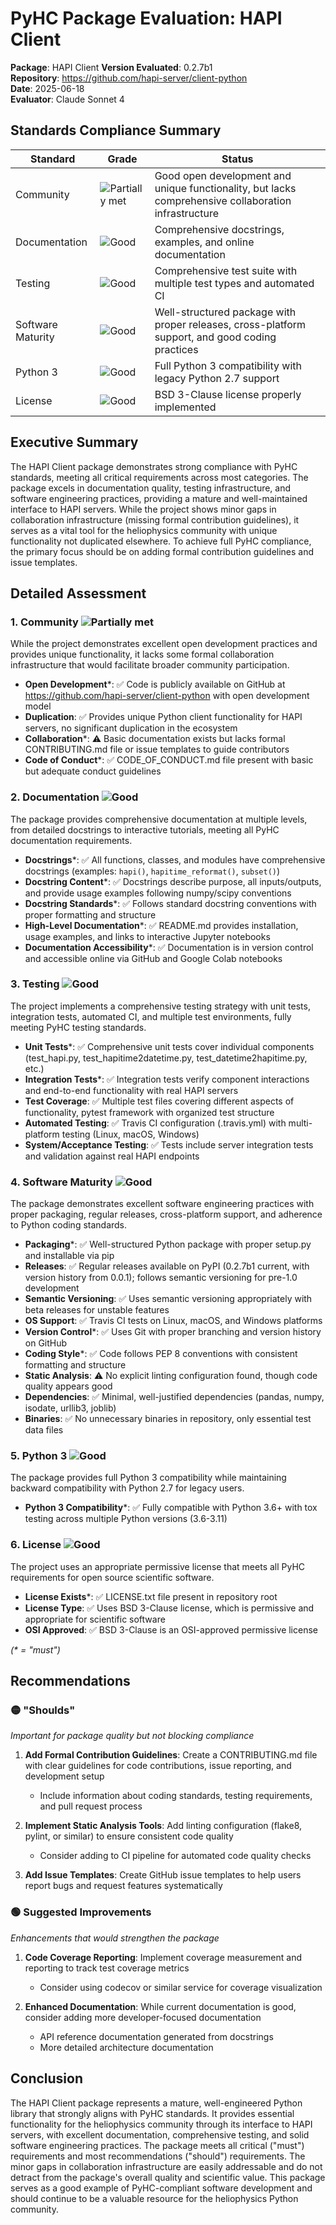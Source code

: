 # PyHC Package Evaluation: HAPI Client

**Package**: HAPI Client 
**Version Evaluated**: 0.2.7b1  
**Repository**: https://github.com/hapi-server/client-python  
**Date**: 2025-06-18  
**Evaluator**: Claude Sonnet 4  

## Standards Compliance Summary

| Standard | Grade | Status |
|----------|-------|--------|
| Community | ![Partially met](https://img.shields.io/badge/Partially%20met-orange.svg) | Good open development and unique functionality, but lacks comprehensive collaboration infrastructure |
| Documentation | ![Good](https://img.shields.io/badge/Good-brightgreen.svg) | Comprehensive docstrings, examples, and online documentation |
| Testing | ![Good](https://img.shields.io/badge/Good-brightgreen.svg) | Comprehensive test suite with multiple test types and automated CI |
| Software Maturity | ![Good](https://img.shields.io/badge/Good-brightgreen.svg) | Well-structured package with proper releases, cross-platform support, and good coding practices |
| Python 3 | ![Good](https://img.shields.io/badge/Good-brightgreen.svg) | Full Python 3 compatibility with legacy Python 2.7 support |
| License | ![Good](https://img.shields.io/badge/Good-brightgreen.svg) | BSD 3-Clause license properly implemented |

## Executive Summary

The HAPI Client package demonstrates strong compliance with PyHC standards, meeting all critical requirements across most categories. The package excels in documentation quality, testing infrastructure, and software engineering practices, providing a mature and well-maintained interface to HAPI servers. While the project shows minor gaps in collaboration infrastructure (missing formal contribution guidelines), it serves as a vital tool for the heliophysics community with unique functionality not duplicated elsewhere. To achieve full PyHC compliance, the primary focus should be on adding formal contribution guidelines and issue templates.

## Detailed Assessment

### 1. Community ![Partially met](https://img.shields.io/badge/Partially%20met-orange.svg)

While the project demonstrates excellent open development practices and provides unique functionality, it lacks some formal collaboration infrastructure that would facilitate broader community participation.

- **Open Development**\*: ✅ Code is publicly available on GitHub at https://github.com/hapi-server/client-python with open development model
- **Duplication**: ✅ Provides unique Python client functionality for HAPI servers, no significant duplication in the ecosystem
- **Collaboration**\*: ⚠️ Basic documentation exists but lacks formal CONTRIBUTING.md file or issue templates to guide contributors
- **Code of Conduct**\*: ✅ CODE_OF_CONDUCT.md file present with basic but adequate conduct guidelines

### 2. Documentation ![Good](https://img.shields.io/badge/Good-brightgreen.svg)

The package provides comprehensive documentation at multiple levels, from detailed docstrings to interactive tutorials, meeting all PyHC documentation requirements.

- **Docstrings**\*: ✅ All functions, classes, and modules have comprehensive docstrings (examples: `hapi()`, `hapitime_reformat()`, `subset()`)
- **Docstring Content**\*: ✅ Docstrings describe purpose, all inputs/outputs, and provide usage examples following numpy/scipy conventions
- **Docstring Standards**\*: ✅ Follows standard docstring conventions with proper formatting and structure
- **High-Level Documentation**\*: ✅ README.md provides installation, usage examples, and links to interactive Jupyter notebooks
- **Documentation Accessibility**\*: ✅ Documentation is in version control and accessible online via GitHub and Google Colab notebooks

### 3. Testing ![Good](https://img.shields.io/badge/Good-brightgreen.svg)

The project implements a comprehensive testing strategy with unit tests, integration tests, automated CI, and multiple test environments, fully meeting PyHC testing standards.

- **Unit Tests**\*: ✅ Comprehensive unit tests cover individual components (test_hapi.py, test_hapitime2datetime.py, test_datetime2hapitime.py, etc.)
- **Integration Tests**\*: ✅ Integration tests verify component interactions and end-to-end functionality with real HAPI servers
- **Test Coverage**: ✅ Multiple test files covering different aspects of functionality, pytest framework with organized test structure
- **Automated Testing**: ✅ Travis CI configuration (.travis.yml) with multi-platform testing (Linux, macOS, Windows)
- **System/Acceptance Testing**: ✅ Tests include server integration tests and validation against real HAPI endpoints

### 4. Software Maturity ![Good](https://img.shields.io/badge/Good-brightgreen.svg)

The package demonstrates excellent software engineering practices with proper packaging, regular releases, cross-platform support, and adherence to Python coding standards.

- **Packaging**\*: ✅ Well-structured Python package with proper setup.py and installable via pip
- **Releases**: ✅ Regular releases available on PyPI (0.2.7b1 current, with version history from 0.0.1); follows semantic versioning for pre-1.0 development
- **Semantic Versioning**: ✅ Uses semantic versioning appropriately with beta releases for unstable features
- **OS Support**: ✅ Travis CI tests on Linux, macOS, and Windows platforms
- **Version Control**\*: ✅ Uses Git with proper branching and version history on GitHub
- **Coding Style**\*: ✅ Code follows PEP 8 conventions with consistent formatting and structure
- **Static Analysis**: ⚠️ No explicit linting configuration found, though code quality appears good
- **Dependencies**: ✅ Minimal, well-justified dependencies (pandas, numpy, isodate, urllib3, joblib)
- **Binaries**: ✅ No unnecessary binaries in repository, only essential test data files

### 5. Python 3 ![Good](https://img.shields.io/badge/Good-brightgreen.svg)

The package provides full Python 3 compatibility while maintaining backward compatibility with Python 2.7 for legacy users.

- **Python 3 Compatibility**\*: ✅ Fully compatible with Python 3.6+ with tox testing across multiple Python versions (3.6-3.11)

### 6. License ![Good](https://img.shields.io/badge/Good-brightgreen.svg)

The project uses an appropriate permissive license that meets all PyHC requirements for open source scientific software.

- **License Exists**\*: ✅ LICENSE.txt file present in repository root
- **License Type**: ✅ Uses BSD 3-Clause license, which is permissive and appropriate for scientific software
- **OSI Approved**: ✅ BSD 3-Clause is an OSI-approved permissive license

*(\* = "must")*

## Recommendations

### 🟡 "Shoulds"
*Important for package quality but not blocking compliance*

1. **Add Formal Contribution Guidelines**: Create a CONTRIBUTING.md file with clear guidelines for code contributions, issue reporting, and development setup
   - Include information about coding standards, testing requirements, and pull request process

2. **Implement Static Analysis Tools**: Add linting configuration (flake8, pylint, or similar) to ensure consistent code quality
   - Consider adding to CI pipeline for automated code quality checks

3. **Add Issue Templates**: Create GitHub issue templates to help users report bugs and request features systematically

### 🟢 Suggested Improvements
*Enhancements that would strengthen the package*

1. **Code Coverage Reporting**: Implement coverage measurement and reporting to track test coverage metrics
   - Consider using codecov or similar service for coverage visualization

2. **Enhanced Documentation**: While current documentation is good, consider adding more developer-focused documentation
   - API reference documentation generated from docstrings
   - More detailed architecture documentation

## Conclusion

The HAPI Client package represents a mature, well-engineered Python library that strongly aligns with PyHC standards. It provides essential functionality for the heliophysics community through its interface to HAPI servers, with excellent documentation, comprehensive testing, and solid software engineering practices. The package meets all critical ("must") requirements and most recommendations ("should") requirements. The minor gaps in collaboration infrastructure are easily addressable and do not detract from the package's overall quality and scientific value. This package serves as a good example of PyHC-compliant software development and should continue to be a valuable resource for the heliophysics Python community.